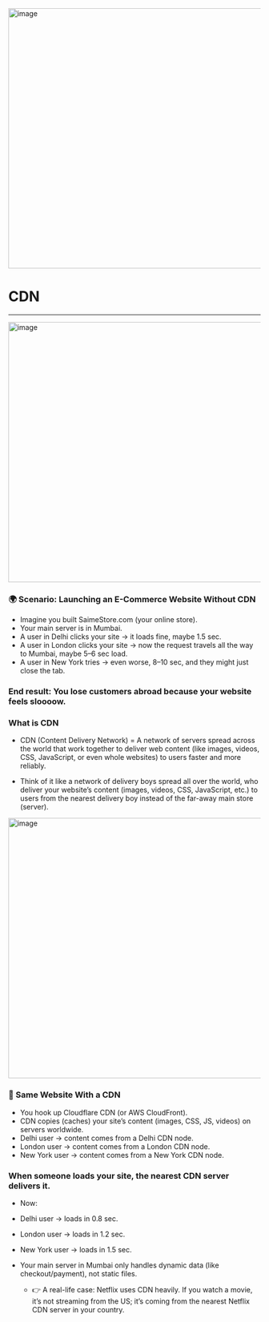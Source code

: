 <img width="520" height="520" alt="image" src="https://github.com/user-attachments/assets/9c96c0d5-678b-4fb9-a608-8fcba1e08abb" />

# CDN 
___

<img width="520" height="520" alt="image" src="https://github.com/user-attachments/assets/c3faa8bb-4636-45a2-b0a4-6690e9e5d351" />

### 🌍 Scenario: Launching an E-Commerce Website Without CDN
- Imagine you built SaimeStore.com (your online store).
- Your main server is in Mumbai.
- A user in Delhi clicks your site → it loads fine, maybe 1.5 sec.
- A user in London clicks your site → now the request travels all the way to Mumbai, maybe 5–6 sec load.
- A user in New York tries → even worse, 8–10 sec, and they might just close the tab.

### End result: You lose customers abroad because your website feels sloooow.

### What is CDN
- CDN (Content Delivery Network) = A network of servers spread across the world that work together to deliver web content (like images, videos, CSS, JavaScript, or even whole websites) to users faster and more reliably.

- Think of it like a network of delivery boys spread all over the world, who deliver your website’s content (images, videos, CSS, JavaScript, etc.) to users from the nearest delivery boy instead of the far-away main store (server).


<img width="520" height="520" alt="image" src="https://github.com/user-attachments/assets/5e6f7ff9-5037-4aa3-a630-bc31341d756e" />

###  🚀 Same Website With a CDN

- You hook up Cloudflare CDN (or AWS CloudFront).
- CDN copies (caches) your site’s content (images, CSS, JS, videos) on servers worldwide.
- Delhi user → content comes from a Delhi CDN node.
- London user → content comes from a London CDN node.
- New York user → content comes from a New York CDN node.

### When someone loads your site, the nearest CDN server delivers it.

- Now:
- Delhi user → loads in 0.8 sec.
- London user → loads in 1.2 sec.
- New York user → loads in 1.5 sec.
- Your main server in Mumbai only handles dynamic data (like checkout/payment), not static files.

  - 👉 A real-life case: Netflix uses CDN heavily. If you watch a movie, it’s not streaming from the US; it’s coming from the nearest Netflix CDN server in your country.
  
